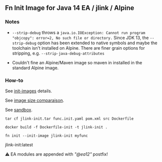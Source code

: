 ## Fn Init Image for Java 14 EA / jlink / Alpine

### Notes 

* `--strip-debug` throws a `java.io.IOException: Cannot run program "objcopy": error=2, No such file or directory.`
Since JDK 13, the `--strip-debug` option has been extended to native symbols and maybe the toolchain isn't installed on Alpine. There are finer grain options for stripping, e.g. `--strip-java-debug-attributes`

* Couldn't fine an Alpine/Maven image so maven in installed in the standard Alpine image.

### How-to

See [init-images](https://medium.com/fnproject/even-wider-language-support-in-fn-with-init-images-a7a1b3135a6e) details.

See [image size comparaison](https://docs.google.com/spreadsheets/d/15wjE_2eGGWfZFMI9Dv4prlW3caRQoZqYc0Y8uGVMVQI/edit#gid=0).

See [sandbox](https://github.com/delabassee/jlink-func-test).


`tar cf jlink-init.tar func.init.yaml pom.xml src Dockerfile`

`docker build -f Dockerfile-init -t jlink-init .`

`fn init --init-image jlink-init myfunc`


jlink-init:latest

:warning: EA modules are appended with *"@ea12"* postfix!
